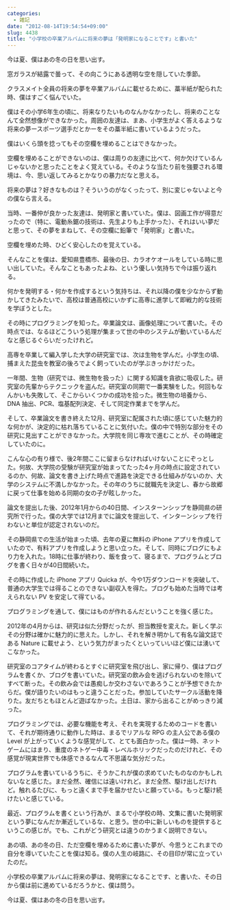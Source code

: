 ```yaml
---
categories:
  - 雑記
date: "2012-08-14T19:54:54+09:00"
slug: 4438
title: "小学校の卒業アルバムに将来の夢は「発明家になることです」と書いた"
---
```


今は夏、僕はあの冬の日を思い出す。

窓ガラスが結露で曇って、その向こうにある透明な空を隠していた季節。

クラスメイト全員の将来の夢を卒業アルバムに載せるために、藁半紙が配られた時、僕はすごく悩んでいた。

僕はその小学6年生の頃に、将来なりたいものなんかなかったし、将来のことなんて全然想像ができなかった。周囲の友達は、まあ、小学生がよく答えるような将来の夢ースポーツ選手だとかーをその藁半紙に書いているようだった。

僕はいくら頭を捻ってもその空欄を埋めることはできなかった。

空欄を埋めることができないのは、僕は周りの友達に比べて、何か欠けているんじゃないかと思ったことをよく覚えている。そのような当たり前を強要される環境は、今、思い返してみるとかなりの暴力だなと思える。

将来の夢は？好きなものは？そういうのがなくったって、別に変じゃないよと今の僕なら言える。

当時、一番仲が良かった友達は、発明家と書いていた。僕は、図画工作が得意だったので（特に、電動糸鋸の技術は、先生よりも上手かった）、それはいい夢だと思って、その夢をまねして、その空欄に鉛筆で「発明家」と書いた。

空欄を埋めた時、ひどく安心したのを覚えている。

そんなことを僕は、愛知県豊橋市、最後の日、カラオケオールをしている時に思い出していた。そんなこともあったよね、という優しい気持ちで今は振り返れる。

何かを発明する・何かを作成するという気持ちは、それ以降の僕を少なからず動かしてきたみたいで、高校は普通高校にいかずに高専に進学して即戦力的な技術を学ぼうとした。

その時にプログラミングを知った。卒業論文は、画像処理について書いた。その時点では、なるほどこういう処理が集まって世の中のシステムが動いているんだなと感じるぐらいだったけれど。

高専を卒業して編入学した大学の研究室では、次は生物を学んだ。小学生の頃、捕まえた昆虫を教室の後ろでよく飼っていたのが学ぶきっかけだった。

一年間、生物（研究では、微生物を扱った）に関する知識を貪欲に吸収した。研究室の先輩からテクニックを盗んだ。研究室の同期で一番実験をした。何回もなんかいも失敗して、そこからいくつかの成功を拾った。微生物の培養から、DNA 抽出、PCR、塩基配列決定、そして同定作業までを学んだ。

そして、卒業論文を書き終えた12月、研究室に配属された頃に感じていた魅力的な何かが、決定的に枯れ落ちていることに気付いた。僕の中で特別な部分をその研究に見出すことができなかった。大学院を同じ専攻で進むことが、その時確定していたのに。

こんな心の有り様で、後2年間ここに留まらなければいけないことにぞっとした。何故、大学院の受験が研究室が始まってたった4ヶ月の時点に設定されているのか、何故、論文を書き上げた時点で進路を決定できる仕組みがないのか、大学のシステムに不満しかなかった。その年のうちに就職先を決定し、春から故郷に戻って仕事を始める同期の女の子が眩しかった。

論文を提出した後、2012年1月からの40日間、インスターンシップを静岡県の研究所で行った。僕の大学では12月までに論文を提出して、インターンシップを行わないと単位が認定されないのだ。

その静岡県での生活が始まった頃、去年の夏に無料の iPhone アプリを作成していたので、有料アプリを作成しようと思い立った。そして、同時にブログにもより力を入れた。18時に仕事が終わり、飯を食って、寝るまで、プログラムとブログを書く日々が40日間続いた。

その時に作成した iPhone アプリ Quicka が、今や1万ダウンロードを突破して、普通の大学生では得ることのできない副収入を得た。ブログも始めた当時では考えられない PV を安定して得ている。

プログラミングを通して、僕にはものが作れるんだということを強く感じた。

2012年の4月からは、研究は似た分野だったが、担当教授を変えた。新しく学ぶその分野は確かに魅力的に思えた。しかし、それを解き明かして有名な論文誌である Nature に載せよう、という気力がまったくといっていいほど僕には湧いてこなかった。

研究室のコアタイムが終わるとすぐに研究室を飛び出し、家に帰り、僕はプログラムを書くか、ブログを書いていた。研究室の飲み会を逃げられないのを除いてすべて断った。その飲み会では愚痴しか交わさないであろうことが予想できたからだ。僕が語りたいのはもっと違うことだった。参加していたサークル活動を降りた。友だちともほとんど遊ばなかった。土日は、家から出ることがめっきり減った。

プログラミングでは、必要な機能を考え、それを実現するためのコードを書いて、それが期待通りに動作した時は、まるでリアルな RPG の主人公である僕の Level が上がっていくような感覚がして、とても面白かった。僕は一時、ネットゲームにはまり、重度のネトゲー中毒・レベルホリックだったのだけれど、その感覚が現実世界でも体感できるなんて不思議な気分だった。

プログラムを書いているうちに、そうかこれが僕の求めていたものなのかもしれないなと感じた。まだ全然、確信には遠いけれど。まだ全然、駆け出しだけれど。触れるたびに、もっと遠くまで手を届かせたいと願っている。もっと駆け続けたいと感じている。

最近、プログラムを書くという行為が、まるで小学校の時、文集に書いた発明家という夢になんだか漸近しているな、と思う。世の中に新しいものを提供するというこの感じが。でも、これがどう研究とは違うのかうまく説明できない。

あの頃、あの冬の日、ただ空欄を埋めるために書いた夢が、今思うとこれまでの自分を導いていたことを僕は知る。僕の人生の岐路に、その目印が常に立っていたのだ。

小学校の卒業アルバムに将来の夢は、発明家になることです、と書いた、その日から僕は前に進めているだろうかと、僕は問う。

今は夏、僕はあの冬の日を思い出す。
